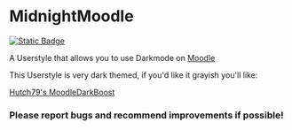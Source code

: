 # MidnightMoodle

[![Static Badge](https://img.shields.io/badge/Install-Script-green?style=for-the-badge)](https://github.com/MyDrift-user/MidnightMoodle/raw/main/MidnightMoodle.user.css)

A Userstyle that allows you to use Darkmode on [Moodle](https://moodle.bbbaden.ch/)

This Userstyle is very dark themed, if you'd like it grayish you'll like:

[Hutch79's MoodleDarkBoost](https://github.com/Hutch79/MoodleDarkBoost)


### Please report bugs and recommend improvements if possible!


